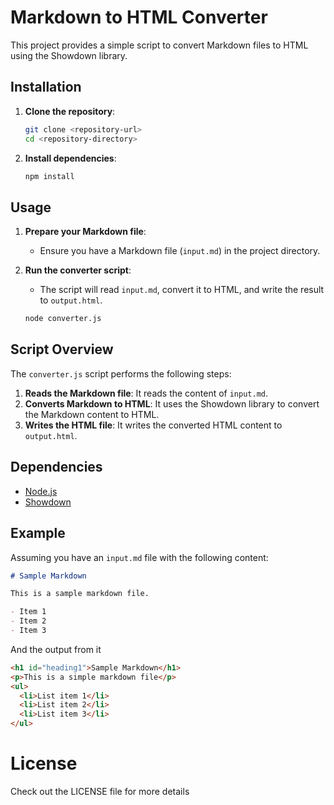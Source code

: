 # Markdown to HTML Converter

This project provides a simple script to convert Markdown files to HTML using the Showdown library.

## Installation

1. **Clone the repository**:

   ```bash
   git clone <repository-url>
   cd <repository-directory>
   ```

2. **Install dependencies**:
   ```bash
   npm install
   ```

## Usage

1. **Prepare your Markdown file**:

   - Ensure you have a Markdown file (`input.md`) in the project directory.

2. **Run the converter script**:
   - The script will read `input.md`, convert it to HTML, and write the result to `output.html`.
   ```bash
   node converter.js
   ```

## Script Overview

The `converter.js` script performs the following steps:

1. **Reads the Markdown file**: It reads the content of `input.md`.
2. **Converts Markdown to HTML**: It uses the Showdown library to convert the Markdown content to HTML.
3. **Writes the HTML file**: It writes the converted HTML content to `output.html`.

## Dependencies

- [Node.js](https://nodejs.org/)
- [Showdown](https://github.com/showdownjs/showdown)

## Example

Assuming you have an `input.md` file with the following content:

```markdown
# Sample Markdown

This is a sample markdown file.

- Item 1
- Item 2
- Item 3
```

And the output from it

```html
<h1 id="heading1">Sample Markdown</h1>
<p>This is a simple markdown file</p>
<ul>
  <li>List item 1</li>
  <li>List item 2</li>
  <li>List item 3</li>
</ul>
```

# License

Check out the LICENSE file for more details
